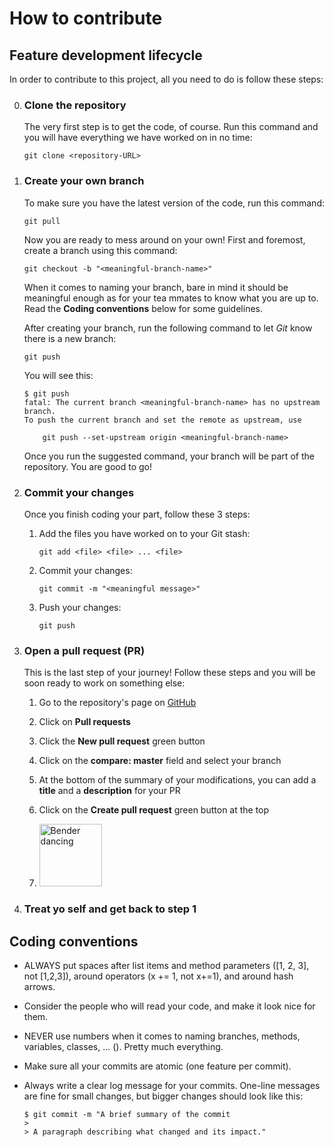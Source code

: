 # How to contribute

## Feature development lifecycle

In order to contribute to this project, all you need to do is follow these steps:

0. ### **Clone the repository**

    The very first step is to get the code, of course. Run this command and you will have everything we have worked on in no time:

    ```
    git clone <repository-URL>
    ```

1. ### **Create your own branch**

    To make sure you have the latest version of the code, run this command:

    ```
    git pull
    ```

    Now you are ready to mess around on your own! First and foremost, create a branch using this command:

    ```
    git checkout -b "<meaningful-branch-name>"
    ```

    When it comes to naming your branch, bare in mind it should be meaningful enough as for your tea mmates to know what you are up to. Read the **Coding conventions** below for some guidelines.
    
    After creating your branch, run the following command to let _Git_ know there is a new branch:

    ```
    git push
    ```

    You will see this:

    ```
    $ git push
    fatal: The current branch <meaningful-branch-name> has no upstream branch.
    To push the current branch and set the remote as upstream, use
        
        git push --set-upstream origin <meaningful-branch-name>
    ```

    Once you run the suggested command, your branch will be part of the repository. You are good to go!

2. ### **Commit your changes**

    Once you finish coding your part, follow these 3 steps:

    1. Add the files you have worked on to your Git stash:

        ```
        git add <file> <file> ... <file>
        ```
    
    2. Commit your changes:

        ```
        git commit -m "<meaningful message>"
        ```
    3. Push your changes:

        ```
        git push
        ```

3. ### **Open a pull request (PR)**

    This is the last step of your journey! Follow these steps and you will be soon ready to work on something else:

    1. Go to the repository's page on [GitHub](https://github.com/Abraomukas/astrolabs-final-project-backend)

    2. Click on **Pull requests**

    3. Click the **New pull request** green button

    4. Click on the **compare: master** field and select your branch

    5. At the bottom of the summary of your modifications, you can add a **title** and a **description** for your PR

    6. Click on the **Create pull request** green button at the top

    7. <img src="bender-dancing.gif" alt="Bender dancing" width="100"/>



4. ### **Treat yo self and get back to step 1** 

## Coding conventions

- ALWAYS put spaces after list items and method parameters ([1, 2, 3], not [1,2,3]), around operators (x += 1, not x+=1), and around hash arrows.

- Consider the people who will read your code, and make it look nice for them.

- NEVER use numbers when it comes to naming branches, methods, variables, classes, ... (). Pretty much everything.

- Make sure all your commits are atomic (one feature per commit).

- Always write a clear log message for your commits. One-line messages are fine for small changes, but bigger changes should look like this:
    ```
    $ git commit -m "A brief summary of the commit
    > 
    > A paragraph describing what changed and its impact."

    ```